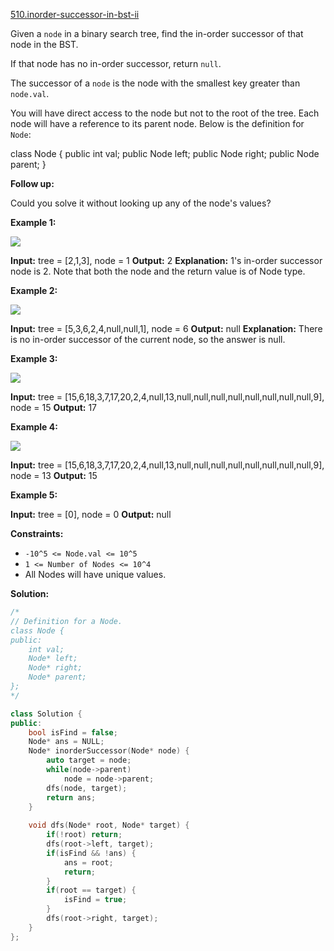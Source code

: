[510.inorder-successor-in-bst-ii](https://leetcode.com/problems/inorder-successor-in-bst-ii/)  

Given a `node` in a binary search tree, find the in-order successor of that node in the BST.

If that node has no in-order successor, return `null`.

The successor of a `node` is the node with the smallest key greater than `node.val`.

You will have direct access to the node but not to the root of the tree. Each node will have a reference to its parent node. Below is the definition for `Node`:

class Node {
    public int val;
    public Node left;
    public Node right;
    public Node parent;
}

**Follow up:**

Could you solve it without looking up any of the node's values?

**Example 1:**

![](https://assets.leetcode.com/uploads/2019/01/23/285_example_1.PNG)

**Input:** tree = \[2,1,3\], node = 1
**Output:** 2
**Explanation:** 1's in-order successor node is 2. Note that both the node and the return value is of Node type.

**Example 2:**

![](https://assets.leetcode.com/uploads/2019/01/23/285_example_2.PNG)

**Input:** tree = \[5,3,6,2,4,null,null,1\], node = 6
**Output:** null
**Explanation:** There is no in-order successor of the current node, so the answer is null.

**Example 3:**

![](https://assets.leetcode.com/uploads/2019/02/02/285_example_34.PNG)

**Input:** tree = \[15,6,18,3,7,17,20,2,4,null,13,null,null,null,null,null,null,null,null,9\], node = 15
**Output:** 17

**Example 4:**

![](https://assets.leetcode.com/uploads/2019/02/02/285_example_34.PNG)

**Input:** tree = \[15,6,18,3,7,17,20,2,4,null,13,null,null,null,null,null,null,null,null,9\], node = 13
**Output:** 15

**Example 5:**

**Input:** tree = \[0\], node = 0
**Output:** null

**Constraints:**

*   `-10^5 <= Node.val <= 10^5`
*   `1 <= Number of Nodes <= 10^4`
*   All Nodes will have unique values.  



**Solution:**  

```cpp
/*
// Definition for a Node.
class Node {
public:
    int val;
    Node* left;
    Node* right;
    Node* parent;
};
*/

class Solution {
public:
    bool isFind = false;
    Node* ans = NULL;
    Node* inorderSuccessor(Node* node) {
        auto target = node;
        while(node->parent)
            node = node->parent;
        dfs(node, target);
        return ans;
    }
    
    void dfs(Node* root, Node* target) {
        if(!root) return;
        dfs(root->left, target);
        if(isFind && !ans) {
            ans = root;
            return;
        }
        if(root == target) {
            isFind = true;
        }
        dfs(root->right, target);
    }
};
```
      